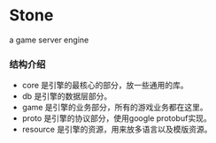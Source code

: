 Stone
=====

a game server engine


### 结构介绍 ###

- core 是引擎的最核心的部分，放一些通用的库。
- db 是引擎的数据层部分。
- game 是引擎的业务部分，所有的游戏业务都在这里。
- proto 是引擎的协议部分，使用google protobuf实现。
- resource 是引擎的资源，用来放多语言以及模版资源。